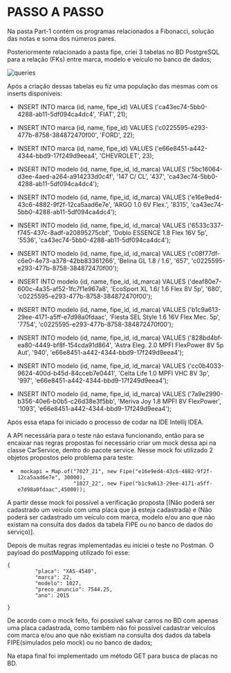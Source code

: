 # PASSO A PASSO
<p> Na pasta Part-1 contém os programas relacionados a Fibonacci, solução das notas e soma dos números pares.

  
 Posteriormente relacionado a pasta fipe, criei 3 tabelas no BD PostgreSQL para a relação (FKs) entre marca, modelo e veículo no banco de dados;

![queries](https://user-images.githubusercontent.com/85499983/172169854-1eb4ab63-fe3b-4bb0-ae6d-b606cd5be7a6.PNG)

Após a criação dessas tabelas eu fiz uma população das mesmas com os inserts disponíveis:

* INSERT INTO marca (id, name, fipe_id) VALUES ('ca43ec74-5bb0-4288-ab11-5df094ca4dc4', 'FIAT', 21);
* INSERT INTO marca (id, name, fipe_id) VALUES ('c0225595-e293-477b-8758-384872470f00', 'FORD', 22);
* INSERT INTO marca (id, name, fipe_id) VALUES ('e66e8451-a442-4344-bbd9-17f249d9eea4', 'CHEVROLET', 23);

* INSERT INTO modelo (id, name, fipe_id, id_marca) VALUES ('5bc16064-d3ee-4aed-a264-a914233d0c4f', '147 C/ CL', '437', 'ca43ec74-5bb0-4288-ab11-5df094ca4dc4');
* INSERT INTO modelo (id, name, fipe_id, id_marca) VALUES ('e16e9ed4-43c6-4882-9f2f-12ca5aad6e7e', 'ARGO 1.0 6V Flex.', '8315', 'ca43ec74-5bb0-4288-ab11-5df094ca4dc4');
* INSERT INTO modelo (id, name, fipe_id, id_marca) VALUES ('6533c337-f745-437c-8adf-a20895275cbf', 'Doblo ESSENCE 1.8 Flex 16V 5p', '5536', 'ca43ec74-5bb0-4288-ab11-5df094ca4dc4');
* INSERT INTO modelo (id, name, fipe_id, id_marca) VALUES ('c08f77df-c6e0-4e73-a378-42bb83361266', 'Belina GL 1.8 / 1.6', '657', 'c0225595-e293-477b-8758-384872470f00');
* INSERT INTO modelo (id, name, fipe_id, id_marca) VALUES ('deaf80e7-600c-4a35-af52-1fc7f1e967a8', 'EcoSport XL 1.6/ 1.6 Flex 8V 5p', '680', 'c0225595-e293-477b-8758-384872470f00');
* INSERT INTO modelo (id, name, fipe_id, id_marca) VALUES ('b1c9a613-29ee-4171-a5ff-e7d98a0fdaac', 'Fiesta SEL Style 1.6 16V Flex Mec. 5p', '7754', 'c0225595-e293-477b-8758-384872470f00');
* INSERT INTO modelo (id, name, fipe_id, id_marca) VALUES ('828bd4bf-ea80-4449-bf8f-154cda91d864', 'Astra Eleg. 2.0 MPFI FlexPower 8V 5p Aut', '940', 'e66e8451-a442-4344-bbd9-17f249d9eea4');
* INSERT INTO modelo (id, name, fipe_id, id_marca) VALUES ('cc0b4033-9624-400d-b45d-84cceb7e0441', 'Celta Life 1.0 MPFI VHC 8V 3p', '997', 'e66e8451-a442-4344-bbd9-17f249d9eea4');
* INSERT INTO modelo (id, name, fipe_id, id_marca) VALUES ('7a9e2990-b356-40e6-b0b5-c26d38e3f5bb', 'Meriva Joy 1.8 MPFI 8V FlexPower', '1093', 'e66e8451-a442-4344-bbd9-17f249d9eea4');



Após essa etapa foi iniciado o processo de codar na IDE Intellij IDEA.

A API necessária para o teste não estava funcionando, então para se encaixar nas regras propostas foi necessário criar um mock dessa api na classe CarService, dentro do pacote service. Nesse mock foi utilizado 2 objetos propostos pelo problema para teste:
  
*      mockapi = Map.of("7027_21", new Fipe("e16e9ed4-43c6-4882-9f2f-12ca5aad6e7e", 30000),
                        "1027_22", new Fipe("b1c9a613-29ee-4171-a5ff-e7d98a0fdaac",45000));
    
  
A partir desse mock foi possível a verificação proposta [(Não poderá ser cadastrado um veículo com uma placa que já esteja cadastrada) e (Não poderá ser cadastrado um veículo com marca, modelo e/ou ano que não existam na consulta dos dados da tabela FIPE ou no banco de dados do serviço)].

Depois de muitas regras implementadas eu iniciei o teste no Postman. O payload do postMapping utilizado foi esse:
  
```  
{
         "placa": "XAS-4540",
         "marca": 22,
         "modelo": 1027,
         "preco_anuncio": 7544.25,
         "ano": 2015
        
}
 ```
  
  

De acordo com o mock feito, foi possível salvar carros no BD com apenas uma placa cadastrada, como também não foi possível cadastrar veículos com marca e/ou ano que não existiam na consulta dos dados da tabela FIPE(simulados pelo mock) ou no banco de dados;

Na etapa final foi implementado um método GET para busca de placas no BD.
</p>
